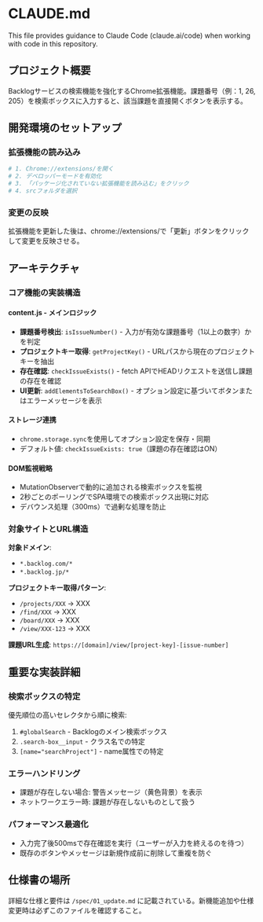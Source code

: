 # CLAUDE.md

This file provides guidance to Claude Code (claude.ai/code) when working with code in this repository.

## プロジェクト概要

Backlogサービスの検索機能を強化するChrome拡張機能。課題番号（例：1, 26, 205）を検索ボックスに入力すると、該当課題を直接開くボタンを表示する。

## 開発環境のセットアップ

### 拡張機能の読み込み
```bash
# 1. Chrome://extensions/を開く
# 2. デベロッパーモードを有効化
# 3. 「パッケージ化されていない拡張機能を読み込む」をクリック
# 4. srcフォルダを選択
```

### 変更の反映
拡張機能を更新した後は、chrome://extensions/で「更新」ボタンをクリックして変更を反映させる。

## アーキテクチャ

### コア機能の実装構造

#### content.js - メインロジック
- **課題番号検出**: `isIssueNumber()` - 入力が有効な課題番号（1以上の数字）かを判定
- **プロジェクトキー取得**: `getProjectKey()` - URLパスから現在のプロジェクトキーを抽出
- **存在確認**: `checkIssueExists()` - fetch APIでHEADリクエストを送信し課題の存在を確認
- **UI更新**: `addElementsToSearchBox()` - オプション設定に基づいてボタンまたはエラーメッセージを表示

#### ストレージ連携
- `chrome.storage.sync`を使用してオプション設定を保存・同期
- デフォルト値: `checkIssueExists: true`（課題の存在確認はON）

#### DOM監視戦略
- MutationObserverで動的に追加される検索ボックスを監視
- 2秒ごとのポーリングでSPA環境での検索ボックス出現に対応
- デバウンス処理（300ms）で過剰な処理を防止

### 対象サイトとURL構造

**対象ドメイン**:
- `*.backlog.com/*`
- `*.backlog.jp/*`

**プロジェクトキー取得パターン**:
- `/projects/XXX` → XXX
- `/find/XXX` → XXX
- `/board/XXX` → XXX
- `/view/XXX-123` → XXX

**課題URL生成**: `https://[domain]/view/[project-key]-[issue-number]`

## 重要な実装詳細

### 検索ボックスの特定
優先順位の高いセレクタから順に検索:
1. `#globalSearch` - Backlogのメイン検索ボックス
2. `.search-box__input` - クラス名での特定
3. `[name="searchProject"]` - name属性での特定

### エラーハンドリング
- 課題が存在しない場合: 警告メッセージ（黄色背景）を表示
- ネットワークエラー時: 課題が存在しないものとして扱う

### パフォーマンス最適化
- 入力完了後500msで存在確認を実行（ユーザーが入力を終えるのを待つ）
- 既存のボタンやメッセージは新規作成前に削除して重複を防ぐ

## 仕様書の場所

詳細な仕様と要件は `/spec/01_update.md` に記載されている。新機能追加や仕様変更時は必ずこのファイルを確認すること。